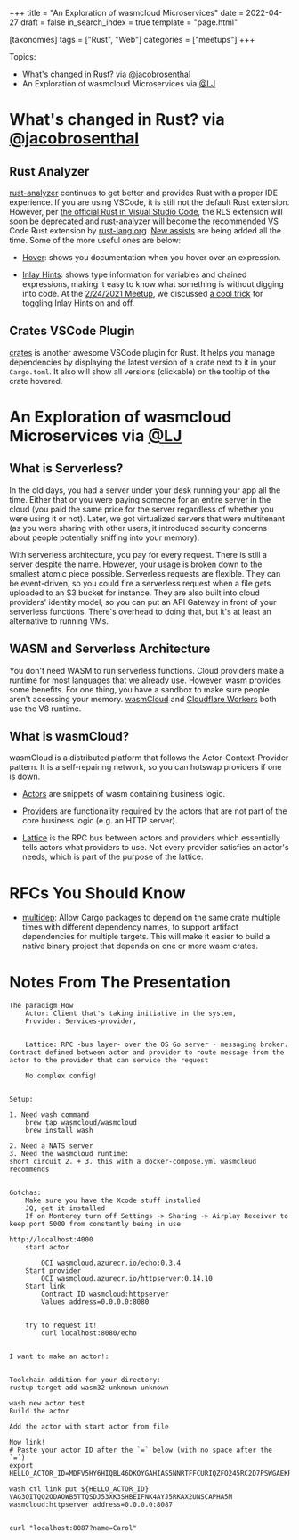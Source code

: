 +++
title = "An Exploration of wasmcloud Microservices"
date = 2022-04-27
draft = false
in_search_index = true
template = "page.html"

[taxonomies]
tags = ["Rust", "Web"]
categories = ["meetups"]
+++

Topics:

- What's changed in Rust? via [@jacobrosenthal](https://github.com/jacobrosenthal)
- An Exploration of wasmcloud Microservices via [@LJ](https://github.com/louiemontes)

<!-- more -->

# What's changed in Rust? via [@jacobrosenthal](https://github.com/jacobrosenthal)

## Rust Analyzer

[rust-analyzer](https://rust-analyzer.github.io/) continues to get better and provides Rust with a proper IDE experience. If you are using VSCode, it is still not the default Rust extension. However, per [the official Rust in Visual Studio Code](https://code.visualstudio.com/docs/languages/rust), the RLS extension will soon be deprecated and rust-analyzer will become the recommended VS Code Rust extension by [rust-lang.org](https://www.rust-lang.org). [New assists](https://rust-analyzer.github.io/manual.html#features) are being added all the time. Some of the more useful ones are below:

- [Hover](https://rust-analyzer.github.io/manual.html#hover): shows you documentation when you hover over an expression.

- [Inlay Hints](https://rust-analyzer.github.io/manual.html#inlay-hints): shows type information for variables and chained expressions, making it easy to know what something is without digging into code. At the [2/24/2021 Meetup](https://rust.azdevs.org/2021-02-24/), we discussed [a cool trick](https://github.com/rust-lang/rust-analyzer/issues/1977#issuecomment-761032664) for toggling Inlay Hints on and off.

## Crates VSCode Plugin

[crates](https://marketplace.visualstudio.com/items?itemName=serayuzgur.crates) is another awesome VSCode plugin for Rust. It helps you manage dependencies by displaying the latest version of a crate next to it in your `Cargo.toml`. It also will show all versions (clickable) on the tooltip of the crate hovered.

# An Exploration of wasmcloud Microservices via [@LJ](https://github.com/louiemontes)

## What is Serverless?

In the old days, you had a server under your desk running your app all the time. Either that or you were paying someone for an entire server in the cloud (you paid the same price for the server regardless of whether you were using it or not). Later, we got virtualized servers that were multitenant (as you were sharing with other users, it introduced security concerns about people potentially sniffing into your memory).

With serverless architecture, you pay for every request. There is still a server despite the name. However, your usage is broken down to the smallest atomic piece possible. Serverless requests are flexible. They can be event-driven, so you could fire a serverless request when a file gets uploaded to an S3 bucket for instance. They are also built into cloud providers' identity model, so you can put an API Gateway in front of your serverless functions. There's overhead to doing that, but it's at least an alternative to running VMs.

## WASM and Serverless Architecture

You don't need WASM to run serverless functions. Cloud providers make a runtime for most languages that we already use. However, wasm provides some benefits. For one thing, you have a sandbox to make sure people aren't accessing your memory. [wasmCloud](https://wasmcloud.dev/) and [Cloudflare Workers](https://workers.cloudflare.com/) both use the V8 runtime.

## What is wasmCloud?

wasmCloud is a distributed platform that follows the Actor-Context-Provider pattern. It is a self-repairing network, so you can hotswap providers if one is down.

- [Actors](https://wasmcloud.dev/reference/host-runtime/actors/) are snippets of wasm containing business logic.

- [Providers](https://wasmcloud.dev/reference/host-runtime/capabilities/) are functionality required by the actors that are not part of the core business logic (e.g. an HTTP server).

- [Lattice](https://wasmcloud.dev/reference/lattice/) is the RPC bus between actors and providers which essentially tells actors what providers to use. Not every provider satisfies an actor's needs, which is part of the purpose of the lattice.

# RFCs You Should Know

- [multidep](https://rust-lang.github.io/rfcs/3176-cargo-multi-dep-artifacts.html): Allow Cargo packages to depend on the same crate multiple times with different dependency names, to support artifact dependencies for multiple targets. This will make it easier to build a native binary project that depends on one or more wasm crates.

# Notes From The Presentation

```
The paradigm How 
	Actor: Client that's taking initiative in the system,	
	Provider: Services-provider, 


	Lattice: RPC -bus layer- over the OS Go server - messaging broker.  Contract defined between actor and provider to route message from the actor to the provider that can service the request

	No complex config!


Setup:

1. Need wash command
	brew tap wasmcloud/wasmcloud
	brew install wash
		
2. Need a NATS server
3. Need the wasmcloud runtime:
short circuit 2. + 3. this with a docker-compose.yml wasmcloud recommends


Gotchas:
	Make sure you have the Xcode stuff installed
	JQ, get it installed
	If on Monterey turn off Settings -> Sharing -> Airplay Receiver to keep port 5000 from constantly being in use

http://localhost:4000
	start actor

		OCI wasmcloud.azurecr.io/echo:0.3.4
	Start provider
		OCI wasmcloud.azurecr.io/httpserver:0.14.10
	Start link
		Contract ID wasmcloud:httpserver
		Values address=0.0.0.0:8080


	try to request it!
		curl localhost:8080/echo


I want to make an actor!:


Toolchain addition for your directory:
rustup target add wasm32-unknown-unknown

wash new actor test
Build the actor

Add the actor with start actor from file

Now link!
# Paste your actor ID after the `=` below (with no space after the `=`)
export HELLO_ACTOR_ID=MDFV5HY6HIQBL46DKOYGAHIAS5NNRTFFCURIQZFO245RC2D7PSWGAEKR

wash ctl link put ${HELLO_ACTOR_ID} VAG3QITQQ2ODAOWB5TTQSDJ53XK3SHBEIFNK4AYJ5RKAX2UNSCAPHA5M wasmcloud:httpserver address=0.0.0.0:8087


curl "localhost:8087?name=Carol"
```